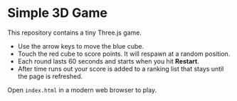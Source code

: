 # Simple 3D Game

This repository contains a tiny Three.js game.

* Use the arrow keys to move the blue cube.
* Touch the red cube to score points. It will respawn at a random position.
* Each round lasts 60 seconds and starts when you hit **Restart**.
* After time runs out your score is added to a ranking list that stays until the page is refreshed.

Open `index.html` in a modern web browser to play.

